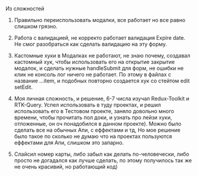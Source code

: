 Из сложностей

1. Правильно переиспользовать модалки, все работает но все равно слишком грязно.

2. Работа с валидацией, не корректо работает валидация Expire date. Не смог разобраться как сделать валидацию на эту форму.

3. Кастомные хуки в Модалках не работают, не знаю почему, создавал кастомный хук, чтобы использовать его на открытие закрытие модалок, и сделать нужные handleSubmit для форм, не ошибки не клик не консоль лог ничего не работает. По этому в файлах с название ...item, и подобных повторно создается хук со стейтом edit setEdit.

4. Моя личная сложность, и решение, 6-7 числа изучал Redux-Toolkit и RTK-Query. Успел использовать в туду проектах, и решил использовать его в Тестовом проекте, заняло довольно много времени, чтобы прочитать пол доки, и узнать про лейзи хуки, отложенные, он оч понадобился в данном проекте). Можно было сделать все на обычных Апи, с еффектами и тд, Но мое решение было такое по сколько не думаю что на проектах пользуются еффектами для Апи, слишком это запарно.

5. Слайсил номер карты, либо забыл как делать по-человечески, либо просто не догадался как лучше сделать, по этому получилось так же не очень красивий, но работающий код)
